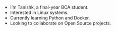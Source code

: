  - I’m Tanishk, a final-year BCA student.
 - Interested in Linux systems.
 - Currently learning Python and Docker.
 - Looking to collaborate on Open Source projects.
